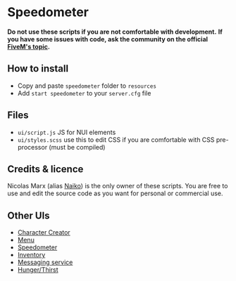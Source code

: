 # Speedometer

**Do not use these scripts if you are not comfortable with development.**
**If you have some issues with code, ask the community on the official [FiveM's topic](https://forum.fivem.net/t/preview-enhanced-hud/634217).**

## How to install

* Copy and paste ```speedometer``` folder to ```resources```
* Add ```start speedometer``` to your ```server.cfg``` file

## Files

* ```ui/script.js``` JS for NUI elements
* ```ui/styles.scss``` use this to edit CSS if you are comfortable with CSS pre-processor (must be compiled)

## Credits & licence

Nicolas Marx (alias [Naiko](https://twitter.com/naikzer_)) is the only owner of these scripts. You are free to use and edit the source code as you want for personal or commercial use. 

## Other UIs

* [Character Creator](../skincreator)
* [Menu](../menu)
* [Speedometer](../speedometer) 
* [Inventory]() 
* [Messaging service]() 
* [Hunger/Thirst](../hungerthirst)  
